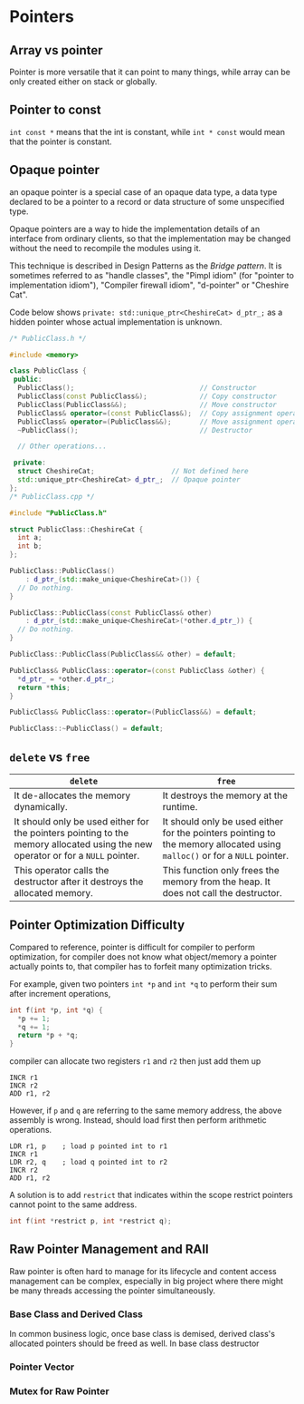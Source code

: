 # Pointers

## Array vs pointer

Pointer is more versatile that it can point to many things, while array can be only created either on stack or globally.

## Pointer to const

`int const *` means that the int is constant, while `int * const` would mean that the pointer is constant.

## Opaque pointer

an opaque pointer is a special case of an opaque data type, a data type declared to be a pointer to a record or data structure of some unspecified type.

Opaque pointers are a way to hide the implementation details of an interface from ordinary clients, so that the implementation may be changed without the need to recompile the modules using it. 

This technique is described in Design Patterns as the *Bridge pattern*. It is sometimes referred to as "handle classes", the "Pimpl idiom" (for "pointer to implementation idiom"), "Compiler firewall idiom", "d-pointer" or "Cheshire Cat".

Code below shows `private: std::unique_ptr<CheshireCat> d_ptr_;` as a hidden pointer whose actual implementation is unknown.
```cpp
/* PublicClass.h */

#include <memory>

class PublicClass {
 public:
  PublicClass();                               // Constructor
  PublicClass(const PublicClass&);             // Copy constructor
  PublicClass(PublicClass&&);                  // Move constructor
  PublicClass& operator=(const PublicClass&);  // Copy assignment operator
  PublicClass& operator=(PublicClass&&);       // Move assignment operator
  ~PublicClass();                              // Destructor

  // Other operations...

 private:
  struct CheshireCat;                   // Not defined here
  std::unique_ptr<CheshireCat> d_ptr_;  // Opaque pointer
};
/* PublicClass.cpp */

#include "PublicClass.h"

struct PublicClass::CheshireCat {
  int a;
  int b;
};

PublicClass::PublicClass()
    : d_ptr_(std::make_unique<CheshireCat>()) {
  // Do nothing.
}

PublicClass::PublicClass(const PublicClass& other)
    : d_ptr_(std::make_unique<CheshireCat>(*other.d_ptr_)) {
  // Do nothing.
}

PublicClass::PublicClass(PublicClass&& other) = default;

PublicClass& PublicClass::operator=(const PublicClass &other) {
  *d_ptr_ = *other.d_ptr_;
  return *this;
}

PublicClass& PublicClass::operator=(PublicClass&&) = default;

PublicClass::~PublicClass() = default;
```

## `delete` vs `free`

|`delete`|`free`|
|-|-|
|It de-allocates the memory dynamically.	|It destroys the memory at the runtime.|
|It should only be used either for the pointers pointing to the memory allocated using the new operator or for a `NULL` pointer.	|It should only be used either for the pointers pointing to the memory allocated using `malloc()` or for a `NULL` pointer.|
|This operator calls the destructor after it destroys the allocated memory. 	|This function only frees the memory from the heap. It does not call the destructor.|

## Pointer Optimization Difficulty

Compared to reference, pointer is difficult for compiler to perform optimization,
for compiler does not know what object/memory a pointer actually points to, that compiler has to forfeit many optimization tricks.

For example, given two pointers `int *p` and `int *q` to perform their sum after increment operations,
```cpp
int f(int *p, int *q) { 
  *p += 1; 
  *q += 1; 
  return *p + *q; 
} 
```
compiler can allocate two registers `r1` and `r2` then just add them up
```x86asm
INCR r1
INCR r2
ADD r1, r2
```

However, if `p` and `q` are referring to the same memory address, the above assembly is wrong.
Instead, should load first then perform arithmetic operations.

```x86asm
LDR r1, p    ; load p pointed int to r1
INCR r1
LDR r2, q    ; load q pointed int to r2
INCR r2
ADD r1, r2
```

A solution is to add `restrict` that indicates within the scope restrict pointers cannot point to the same address.
```cpp
int f(int *restrict p, int *restrict q);
```

## Raw Pointer Management and RAII

Raw pointer is often hard to manage for its lifecycle and content access management can be complex, especially in big project where there might be many threads accessing the pointer simultaneously.

### Base Class and Derived Class

In common business logic, once base class is demised, derived class's allocated pointers should be freed as well.
In base class destructor 

### Pointer Vector

### Mutex for Raw Pointer
